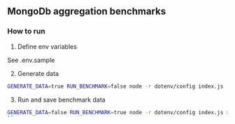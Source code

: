 ## MongoDb aggregation benchmarks

### How to run
1. Define env variables

See .env.sample

2. Generate data

```bash
GENERATE_DATA=true RUN_BENCHMARK=false node -r dotenv/config index.js
```

3. Run and save benchmark data

```bash
GENERATE_DATA=false RUN_BENCHMARK=true node -r dotenv/config index.js > report.csv
``